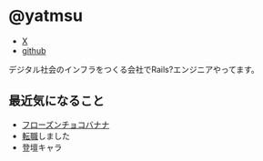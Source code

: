 # @yatmsu

- [X](https://x.com/yatmsu)
- [github](https://github.com/yatmsu)

デジタル社会のインフラをつくる会社でRails?エンジニアやってます。

## 最近気になること

* [フローズンチョコバナナ](https://www.sej.co.jp/products/a/item/410563/)
* [転職](https://biz.trustdock.io/)しました
* 登壇キャラ

